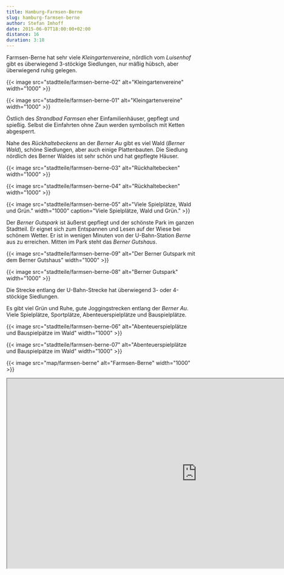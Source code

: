 ```yaml
---
title: Hamburg-Farmsen-Berne
slug: hamburg-farmsen-berne
author: Stefan Imhoff
date: 2015-06-07T18:00:00+02:00
distance: 16
duration: 3:18
---
```


Farmsen-Berne hat sehr viele *Kleingartenvereine*, nördlich vom *Luisenhof* gibt es überwiegend 3-stöckige Siedlungen, nur mäßig hübsch, aber überwiegend ruhig gelegen.

{{< image src="stadtteile/farmsen-berne-02" alt="Kleingartenvereine" width="1000" >}}

{{< image src="stadtteile/farmsen-berne-01" alt="Kleingartenvereine" width="1000" >}}

Östlich des *Strandbad Farmsen* eher Einfamilienhäuser, gepflegt und spießig. Selbst die Einfahrten ohne Zaun werden symbolisch mit Ketten abgesperrt.

Nahe des *Rückhaltebeckens* an der *Berner Au* gibt es viel Wald (*Berner Wald*), schöne Siedlungen, aber auch einige Plattenbauten. Die Siedlung nördlich des Berner Waldes ist sehr schön und hat gepflegte Häuser.

{{< image src="stadtteile/farmsen-berne-03" alt="Rückhaltebecken" width="1000" >}}

{{< image src="stadtteile/farmsen-berne-04" alt="Rückhaltebecken" width="1000" >}}

{{< image src="stadtteile/farmsen-berne-05" alt="Viele Spielplätze, Wald und Grün." width="1000" caption="Viele Spielplätze, Wald und Grün." >}}

Der *Berner Gutspark* ist äußerst gepflegt und der schönste Park im ganzen Stadtteil. Er eignet sich zum Entspannen und Lesen auf der Wiese bei schönem Wetter. Er ist in wenigen Minuten von der U-Bahn-Station *Berne* aus zu erreichen. Mitten im Park steht das *Berner Gutshaus*.

{{< image src="stadtteile/farmsen-berne-09" alt="Der Berner Gutspark mit dem Berner Gutshaus" width="1000" >}}

{{< image src="stadtteile/farmsen-berne-08" alt="Berner Gutspark" width="1000" >}}

Die Strecke entlang der U-Bahn-Strecke hat überwiegend 3- oder 4-stöckige Siedlungen.

Es gibt viel Grün und Ruhe, gute Joggingstrecken entlang der *Berner Au*. Viele Spielplätze, Sportplätze, Abenteuerspielplätze und Bauspielplätze.

{{< image src="stadtteile/farmsen-berne-06" alt="Abenteuerspielplätze und Bauspielpätze im Wald" width="1000" >}}

{{< image src="stadtteile/farmsen-berne-07" alt="Abenteuerspielplätze und Bauspielpätze im Wald" width="1000" >}}

{{< image src="map/farmsen-berne" alt="Farmsen-Berne" width="1000" >}}

<iframe class="map" src="https://www.google.com/maps/d/u/0/embed?mid=1lrph_CzuZjhnBOCx_v7VKgAVN8I" width="1000" height="500">
</iframe>
